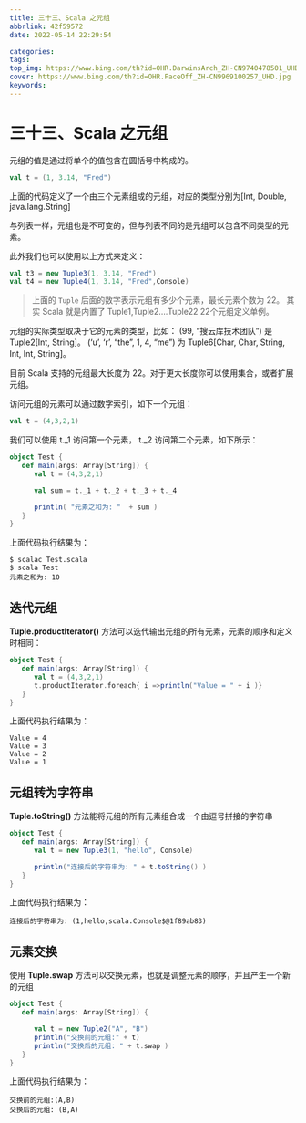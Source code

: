 ```yaml
---
title: 三十三、Scala 之元组
abbrlink: 42f59572
date: 2022-05-14 22:29:54

categories:
tags:
top_img: https://www.bing.com/th?id=OHR.DarwinsArch_ZH-CN9740478501_UHD.jpg
cover: https://www.bing.com/th?id=OHR.FaceOff_ZH-CN9969100257_UHD.jpg
keywords:  
---
```

# 三十三、Scala 之元组

元组的值是通过将单个的值包含在圆括号中构成的。

```scala
val t = (1, 3.14, "Fred")
```

上面的代码定义了一个由三个元素组成的元组，对应的类型分别为[Int, Double, java.lang.String]

与列表一样，元组也是不可变的，但与列表不同的是元组可以包含不同类型的元素。

此外我们也可以使用以上方式来定义：

```scala
val t3 = new Tuple3(1, 3.14, "Fred")
val t4 = new Tuple4(1, 3.14, "Fred",Console)
```

> 上面的 `Tuple` 后面的数字表示元组有多少个元素，最长元素个数为 22。 其实 Scala 就是内置了 Tuple1,Tuple2….Tuple22 22个元组定义单例。

元组的实际类型取决于它的元素的类型，比如： (99, “搜云库技术团队”) 是 Tuple2[Int, String]。 (‘u’, ‘r’, “the”, 1, 4, “me”) 为 Tuple6[Char, Char, String, Int, Int, String]。

目前 Scala 支持的元组最大长度为 22。对于更大长度你可以使用集合，或者扩展元组。

访问元组的元素可以通过数字索引，如下一个元组：

```scala
val t = (4,3,2,1)
```

我们可以使用 t._1 访问第一个元素， t._2 访问第二个元素，如下所示：

```scala
object Test {
   def main(args: Array[String]) {
      val t = (4,3,2,1)

      val sum = t._1 + t._2 + t._3 + t._4

      println( "元素之和为: "  + sum )
   }
}
```

上面代码执行结果为：

```
$ scalac Test.scala 
$ scala Test
元素之和为: 10
```

## 迭代元组

**Tuple.productIterator()** 方法可以迭代输出元组的所有元素，元素的顺序和定义时相同：

```scala
object Test {
   def main(args: Array[String]) {
      val t = (4,3,2,1)
      t.productIterator.foreach{ i =>println("Value = " + i )}
   }
}
```

上面代码执行结果为：

```
Value = 4
Value = 3
Value = 2
Value = 1
```

## 元组转为字符串

**Tuple.toString()** 方法能将元组的所有元素组合成一个由逗号拼接的字符串

```scala
object Test {
   def main(args: Array[String]) {
      val t = new Tuple3(1, "hello", Console)

      println("连接后的字符串为: " + t.toString() )
   }
}
```

上面代码执行结果为：

```
连接后的字符串为: (1,hello,scala.Console$@1f89ab83)
```

## 元素交换

使用 **Tuple.swap** 方法可以交换元素，也就是调整元素的顺序，并且产生一个新的元组

```scala
object Test {
   def main(args: Array[String]) {

      val t = new Tuple2("A", "B")
      println("交换前的元组:" + t)
      println("交换后的元组: " + t.swap )
   }
}
```

上面代码执行结果为：

```
交换前的元组:(A,B)
交换后的元组: (B,A)
```